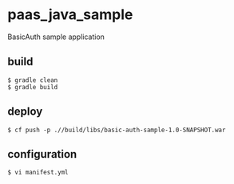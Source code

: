 # paas_java_sample

BasicAuth sample application

## build
```
$ gradle clean
$ gradle build
```

## deploy
```
$ cf push -p .//build/libs/basic-auth-sample-1.0-SNAPSHOT.war
```

## configuration
```
$ vi manifest.yml
```
